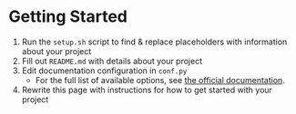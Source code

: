 Getting Started
================
1. Run the `setup.sh` script to find & replace placeholders with information about your project
2. Fill out `README.md` with details about your project
3. Edit documentation configuration in `conf.py`
    - For the full list of available options, see [the official documentation][Sphinx-docs].
4. Rewrite this page with instructions for how to get started with your project

[Sphinx-docs]: https://www.sphinx-doc.org/en/master/usage/configuration.html "Sphinx Docs"